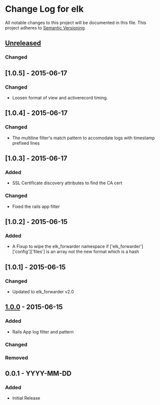 # Change Log for elk
All notable changes to this project will be documented in this file.
This project adheres to [Semantic Versioning](http://semver.org/).

## [Unreleased][unreleased]
### Changed

## [1.0.5] - 2015-06-17
### Changed
- Loosen format of view and activerecord timing.

## [1.0.4] - 2015-06-17
### Changed
- The multiline filter's match pattern to accomodate logs with timestamp prefixed lines

## [1.0.3] - 2015-06-17
### Added
- SSL Certificate discovery attributes to find the CA cert

### Changed
- Fixed the rails app filter

## [1.0.2] - 2015-06-15
### Added
- A Fixup to wipe the elk_forwarder namespace if ['elk_forwarder']['config']['files'] is an array not the new format which is a hash

## [1.0.1] - 2015-06-15
### Changed
- Updated to elk_forwarder v2.0

## [1.0.0] - 2015-06-15
### Added
- Rails App log filter and pattern

### Changed

### Removed

## 0.0.1 - YYYY-MM-DD
### Added
- Initial Release

[unreleased]: https://github.com/evertrue/elk-cookbook/compare/v1.0.0...HEAD
[1.0.0]: https://github.com/evertrue/elk-cookbook/compare/v0.0.1...v1.0.0
